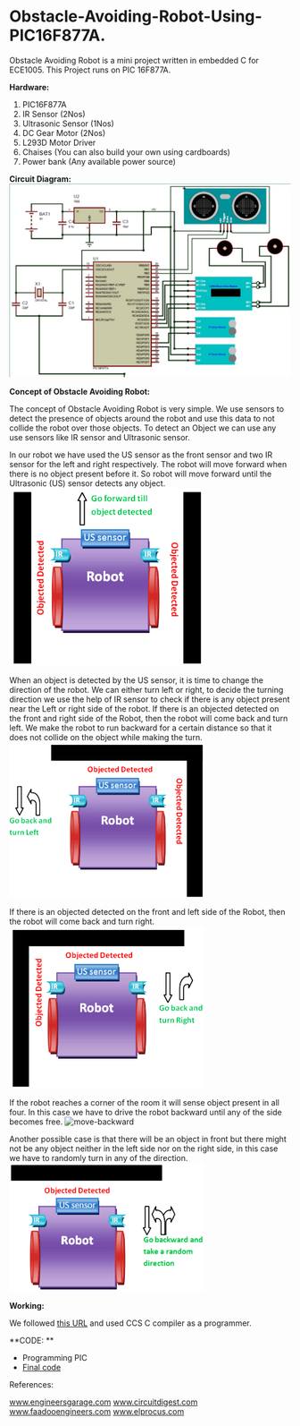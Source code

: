 # Obstacle-Avoiding-Robot-Using-PIC16F877A.
Obstacle Avoiding Robot is a mini project written in embedded C for ECE1005. 
This Project runs on PIC 16F877A.

**Hardware:**
1. PIC16F877A
2. IR Sensor (2Nos)
3. Ultrasonic Sensor (1Nos)
4. DC Gear Motor (2Nos)
5. L293D Motor Driver
6. Chaises (You can also build your own using cardboards)
7. Power bank (Any available power source)

**Circuit Diagram:**
![circuit](pics/circuit.jpg)

**Concept of Obstacle Avoiding Robot:**

The concept of Obstacle Avoiding Robot is very simple. We use sensors to detect the presence of objects around the robot and use this data to not collide the robot over those objects. To detect an Object we can use any use sensors like IR sensor and Ultrasonic sensor.

In our robot we have used the US sensor as the front sensor and two IR sensor for the left and right respectively. The robot will move forward when there is no object present before it. So robot will move forward until the Ultrasonic (US) sensor detects any object.
![move forward until](pics/move-forward.png)

When an object is detected by the US sensor, it is time to change the direction of the robot. We can either turn left or right, to decide the turning direction we use the help of IR sensor to check if there is any object present near the Left or right side of the robot.
If there is an objected detected on the front and right side of the Robot, then the robot will come back and turn left. We make the robot to run backward for a certain distance so that it does not collide on the object while making the turn.
![go back and turn left](pics/move-left.png)

If there is an objected detected on the front and left side of the Robot, then the robot will come back and turn right.
![turn right](pics/move-right.png)

If the robot reaches a corner of the room it will sense object present in all four. In this case we have to drive the robot backward until any of the side becomes free.
![move-backward](https://user-images.githubusercontent.com/35091051/60387017-efd7c280-9aba-11e9-83ca-2d8d7a412360.png)

Another possible case is that there will be an object in front but there might not be any object neither in the left side nor on the right side, in this case we have to randomly turn in any of the direction. 
![left or right](pics/move-left-or-right.png)

**Working:**

We followed [this URL](https://pic-microcontroller.com/ultrasonic-obstacle-avoiding-robot/) and used  CCS C compiler as a programmer.

**CODE: **

- Programming PIC
- [Final code](final_code.c)






















References:

www.engineersgarage.com
www.circuitdigest.com
www.faadooengineers.com
www.elprocus.com

